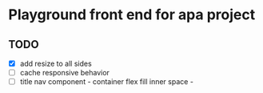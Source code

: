 # Playground front end for apa project

## TODO
- [x] add resize to all sides
- [ ] cache responsive behavior
- [ ] title nav component - container flex fill inner space - 